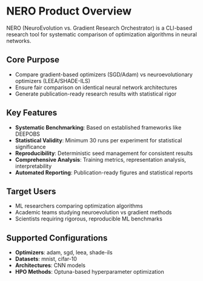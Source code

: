 # NERO Product Overview

NERO (NeuroEvolution vs. Gradient Research Orchestrator) is a CLI-based research tool for systematic comparison of optimization algorithms in neural networks.

## Core Purpose
- Compare gradient-based optimizers (SGD/Adam) vs neuroevolutionary optimizers (LEEA/SHADE-ILS)
- Ensure fair comparison on identical neural network architectures
- Generate publication-ready research results with statistical rigor

## Key Features
- **Systematic Benchmarking**: Based on established frameworks like DEEPOBS
- **Statistical Validity**: Minimum 30 runs per experiment for statistical significance
- **Reproducibility**: Deterministic seed management for consistent results
- **Comprehensive Analysis**: Training metrics, representation analysis, interpretability
- **Automated Reporting**: Publication-ready figures and statistical reports

## Target Users
- ML researchers comparing optimization algorithms
- Academic teams studying neuroevolution vs gradient methods
- Scientists requiring rigorous, reproducible ML benchmarks

## Supported Configurations
- **Optimizers**: adam, sgd, leea, shade-ils
- **Datasets**: mnist, cifar-10
- **Architectures**: CNN models
- **HPO Methods**: Optuna-based hyperparameter optimization